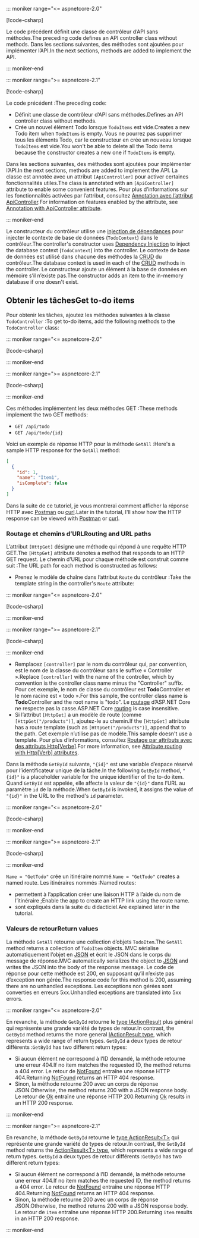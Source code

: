 ::: moniker range="<= aspnetcore-2.0"

[!code-csharp[](../../tutorials/first-web-api/samples/2.0/TodoApi/Controllers/TodoController2.cs?name=snippet_todo1)]

<span data-ttu-id="017ad-101">Le code précédent définit une classe de contrôleur d’API sans méthodes.</span><span class="sxs-lookup"><span data-stu-id="017ad-101">The preceding code defines an API controller class without methods.</span></span> <span data-ttu-id="017ad-102">Dans les sections suivantes, des méthodes sont ajoutées pour implémenter l’API.</span><span class="sxs-lookup"><span data-stu-id="017ad-102">In the next sections, methods are added to implement the API.</span></span>

::: moniker-end

::: moniker range=">= aspnetcore-2.1"

[!code-csharp[](../../tutorials/first-web-api/samples/2.1/TodoApi/Controllers/TodoController2.cs?name=snippet_todo1)]

<span data-ttu-id="017ad-103">Le code précédent :</span><span class="sxs-lookup"><span data-stu-id="017ad-103">The preceding code:</span></span>

* <span data-ttu-id="017ad-104">Définit une classe de contrôleur d’API sans méthodes.</span><span class="sxs-lookup"><span data-stu-id="017ad-104">Defines an API controller class without methods.</span></span>
* <span data-ttu-id="017ad-105">Crée un nouvel élément Todo lorsque `TodoItems` est vide.</span><span class="sxs-lookup"><span data-stu-id="017ad-105">Creates a new Todo item when `TodoItems` is empty.</span></span> <span data-ttu-id="017ad-106">Vous ne pourrez pas supprimer tous les éléments Todo, car le constructeur en crée un nouveau lorsque `TodoItems` est vide.</span><span class="sxs-lookup"><span data-stu-id="017ad-106">You won't be able to delete all the Todo items because the constructor creates a new one if `TodoItems` is empty.</span></span>

<span data-ttu-id="017ad-107">Dans les sections suivantes, des méthodes sont ajoutées pour implémenter l’API.</span><span class="sxs-lookup"><span data-stu-id="017ad-107">In the next sections, methods are added to implement the API.</span></span> <span data-ttu-id="017ad-108">La classe est annotée avec un attribut `[ApiController]` pour activer certaines fonctionnalités utiles.</span><span class="sxs-lookup"><span data-stu-id="017ad-108">The class is annotated with an `[ApiController]` attribute to enable some convenient features.</span></span> <span data-ttu-id="017ad-109">Pour plus d’informations sur les fonctionnalités activées par l’attribut, consultez [Annotation avec l’attribut ApiController](xref:web-api/index#annotation-with-apicontroller-attribute).</span><span class="sxs-lookup"><span data-stu-id="017ad-109">For information on features enabled by the attribute, see [Annotation with ApiController attribute](xref:web-api/index#annotation-with-apicontroller-attribute).</span></span>

::: moniker-end

<span data-ttu-id="017ad-110">Le constructeur du contrôleur utilise une [injection de dépendances](xref:fundamentals/dependency-injection) pour injecter le contexte de base de données (`TodoContext`) dans le contrôleur.</span><span class="sxs-lookup"><span data-stu-id="017ad-110">The controller's constructor uses [Dependency Injection](xref:fundamentals/dependency-injection) to inject the database context (`TodoContext`) into the controller.</span></span> <span data-ttu-id="017ad-111">Le contexte de base de données est utilisé dans chacune des méthodes la [CRUD](https://wikipedia.org/wiki/Create,_read,_update_and_delete) du contrôleur.</span><span class="sxs-lookup"><span data-stu-id="017ad-111">The database context is used in each of the [CRUD](https://wikipedia.org/wiki/Create,_read,_update_and_delete) methods in the controller.</span></span> <span data-ttu-id="017ad-112">Le constructeur ajoute un élément à la base de données en mémoire s’il n’existe pas.</span><span class="sxs-lookup"><span data-stu-id="017ad-112">The constructor adds an item to the in-memory database if one doesn't exist.</span></span>

## <a name="get-to-do-items"></a><span data-ttu-id="017ad-113">Obtenir les tâches</span><span class="sxs-lookup"><span data-stu-id="017ad-113">Get to-do items</span></span>

<span data-ttu-id="017ad-114">Pour obtenir les tâches, ajoutez les méthodes suivantes à la classe `TodoController` :</span><span class="sxs-lookup"><span data-stu-id="017ad-114">To get to-do items, add the following methods to the `TodoController` class:</span></span>

::: moniker range="<= aspnetcore-2.0"

[!code-csharp[](../../tutorials/first-web-api/samples/2.0/TodoApi/Controllers/TodoController.cs?name=snippet_GetAll)]

::: moniker-end

::: moniker range=">= aspnetcore-2.1"

[!code-csharp[](../../tutorials/first-web-api/samples/2.1/TodoApi/Controllers/TodoController.cs?name=snippet_GetAll)]

::: moniker-end

<span data-ttu-id="017ad-115">Ces méthodes implémentent les deux méthodes GET :</span><span class="sxs-lookup"><span data-stu-id="017ad-115">These methods implement the two GET methods:</span></span>

* `GET /api/todo`
* `GET /api/todo/{id}`

<span data-ttu-id="017ad-116">Voici un exemple de réponse HTTP pour la méthode `GetAll` :</span><span class="sxs-lookup"><span data-stu-id="017ad-116">Here's a sample HTTP response for the `GetAll` method:</span></span>

```json
[
  {
    "id": 1,
    "name": "Item1",
    "isComplete": false
  }
]
```

<span data-ttu-id="017ad-117">Dans la suite de ce tutoriel, je vous montrerai comment afficher la réponse HTTP avec [Postman](https://www.getpostman.com/) ou [curl](https://curl.haxx.se/docs/manpage.html).</span><span class="sxs-lookup"><span data-stu-id="017ad-117">Later in the tutorial, I'll show how the HTTP response can be viewed with [Postman](https://www.getpostman.com/) or [curl](https://curl.haxx.se/docs/manpage.html).</span></span>

### <a name="routing-and-url-paths"></a><span data-ttu-id="017ad-118">Routage et chemins d’URL</span><span class="sxs-lookup"><span data-stu-id="017ad-118">Routing and URL paths</span></span>

<span data-ttu-id="017ad-119">L’attribut `[HttpGet]` désigne une méthode qui répond à une requête HTTP GET.</span><span class="sxs-lookup"><span data-stu-id="017ad-119">The `[HttpGet]` attribute denotes a method that responds to an HTTP GET request.</span></span> <span data-ttu-id="017ad-120">Le chemin d’URL pour chaque méthode est construit comme suit :</span><span class="sxs-lookup"><span data-stu-id="017ad-120">The URL path for each method is constructed as follows:</span></span>

* <span data-ttu-id="017ad-121">Prenez le modèle de chaîne dans l’attribut `Route` du contrôleur :</span><span class="sxs-lookup"><span data-stu-id="017ad-121">Take the template string in the controller's `Route` attribute:</span></span>

::: moniker range="<= aspnetcore-2.0"

[!code-csharp[](../../tutorials/first-web-api/samples/2.0/TodoApi/Controllers/TodoController.cs?name=TodoController&highlight=3)]

::: moniker-end

::: moniker range=">= aspnetcore-2.1"

[!code-csharp[](../../tutorials/first-web-api/samples/2.1/TodoApi/Controllers/TodoController.cs?name=TodoController&highlight=3)]

::: moniker-end

* <span data-ttu-id="017ad-122">Remplacez `[controller]` par le nom du contrôleur qui, par convention, est le nom de la classe du contrôleur sans le suffixe « Controller ».</span><span class="sxs-lookup"><span data-stu-id="017ad-122">Replace `[controller]` with the name of the controller, which by convention is the controller class name minus the "Controller" suffix.</span></span> <span data-ttu-id="017ad-123">Pour cet exemple, le nom de classe du contrôleur est **Todo**Controller et le nom racine est « todo ».</span><span class="sxs-lookup"><span data-stu-id="017ad-123">For this sample, the controller class name is **Todo**Controller and the root name is "todo".</span></span> <span data-ttu-id="017ad-124">Le [routage](xref:mvc/controllers/routing) d’ASP.NET Core ne respecte pas la casse.</span><span class="sxs-lookup"><span data-stu-id="017ad-124">ASP.NET Core [routing](xref:mvc/controllers/routing) is case insensitive.</span></span>
* <span data-ttu-id="017ad-125">Si l’attribut `[HttpGet]` a un modèle de route (comme `[HttpGet("/products")]`, ajoutez-le au chemin.</span><span class="sxs-lookup"><span data-stu-id="017ad-125">If the `[HttpGet]` attribute has a route template (such as `[HttpGet("/products")]`, append that to the path.</span></span> <span data-ttu-id="017ad-126">Cet exemple n’utilise pas de modèle.</span><span class="sxs-lookup"><span data-stu-id="017ad-126">This sample doesn't use a template.</span></span> <span data-ttu-id="017ad-127">Pour plus d’informations, consultez [Routage par attributs avec des attributs Http[Verbe]](xref:mvc/controllers/routing#attribute-routing-with-httpverb-attributes).</span><span class="sxs-lookup"><span data-stu-id="017ad-127">For more information, see [Attribute routing with Http[Verb] attributes](xref:mvc/controllers/routing#attribute-routing-with-httpverb-attributes).</span></span>

<span data-ttu-id="017ad-128">Dans la méthode `GetById` suivante, `"{id}"` est une variable d’espace réservé pour l’identificateur unique de la tâche.</span><span class="sxs-lookup"><span data-stu-id="017ad-128">In the following `GetById` method, `"{id}"` is a placeholder variable for the unique identifier of the to-do item.</span></span> <span data-ttu-id="017ad-129">Quand `GetById` est appelée, elle affecte la valeur de `"{id}"` dans l’URL au paramètre `id` de la méthode.</span><span class="sxs-lookup"><span data-stu-id="017ad-129">When `GetById` is invoked, it assigns the value of `"{id}"` in the URL to the method's `id` parameter.</span></span>

::: moniker range="<= aspnetcore-2.0"

[!code-csharp[](../../tutorials/first-web-api/samples/2.0/TodoApi/Controllers/TodoController.cs?name=snippet_GetByID&highlight=1-2)]

::: moniker-end

::: moniker range=">= aspnetcore-2.1"

[!code-csharp[](../../tutorials/first-web-api/samples/2.1/TodoApi/Controllers/TodoController.cs?name=snippet_GetByID&highlight=1-2)]

::: moniker-end

<span data-ttu-id="017ad-130">`Name = "GetTodo"` crée un itinéraire nommé.</span><span class="sxs-lookup"><span data-stu-id="017ad-130">`Name = "GetTodo"` creates a named route.</span></span> <span data-ttu-id="017ad-131">Les itinéraires nommés :</span><span class="sxs-lookup"><span data-stu-id="017ad-131">Named routes:</span></span>

* <span data-ttu-id="017ad-132">permettent à l’application créer une liaison HTTP à l’aide du nom de l’itinéraire ;</span><span class="sxs-lookup"><span data-stu-id="017ad-132">Enable the app to create an HTTP link using the route name.</span></span>
* <span data-ttu-id="017ad-133">sont expliqués dans la suite du didacticiel.</span><span class="sxs-lookup"><span data-stu-id="017ad-133">Are explained later in the tutorial.</span></span>

### <a name="return-values"></a><span data-ttu-id="017ad-134">Valeurs de retour</span><span class="sxs-lookup"><span data-stu-id="017ad-134">Return values</span></span>

<span data-ttu-id="017ad-135">La méthode `GetAll` retourne une collection d’objets `TodoItem`.</span><span class="sxs-lookup"><span data-stu-id="017ad-135">The `GetAll` method returns a collection of `TodoItem` objects.</span></span> <span data-ttu-id="017ad-136">MVC sérialise automatiquement l’objet en [JSON](https://www.json.org/) et écrit le JSON dans le corps du message de réponse.</span><span class="sxs-lookup"><span data-stu-id="017ad-136">MVC automatically serializes the object to [JSON](https://www.json.org/) and writes the JSON into the body of the response message.</span></span> <span data-ttu-id="017ad-137">Le code de réponse pour cette méthode est 200, en supposant qu’il n’existe pas d’exception non gérée.</span><span class="sxs-lookup"><span data-stu-id="017ad-137">The response code for this method is 200, assuming there are no unhandled exceptions.</span></span> <span data-ttu-id="017ad-138">Les exceptions non gérées sont converties en erreurs 5xx.</span><span class="sxs-lookup"><span data-stu-id="017ad-138">Unhandled exceptions are translated into 5xx errors.</span></span>

::: moniker range="<= aspnetcore-2.0"

<span data-ttu-id="017ad-139">En revanche, la méthode `GetById` retourne le [type IActionResult](xref:web-api/action-return-types#iactionresult-type) plus général qui représente une grande variété de types de retour.</span><span class="sxs-lookup"><span data-stu-id="017ad-139">In contrast, the `GetById` method returns the more general [IActionResult type](xref:web-api/action-return-types#iactionresult-type), which represents a wide range of return types.</span></span> <span data-ttu-id="017ad-140">`GetById` a deux types de retour différents :</span><span class="sxs-lookup"><span data-stu-id="017ad-140">`GetById` has two different return types:</span></span>

* <span data-ttu-id="017ad-141">Si aucun élément ne correspond à l’ID demandé, la méthode retourne une erreur 404.</span><span class="sxs-lookup"><span data-stu-id="017ad-141">If no item matches the requested ID, the method returns a 404 error.</span></span> <span data-ttu-id="017ad-142">Le retour de [NotFound](/dotnet/api/microsoft.aspnetcore.mvc.controllerbase.notfound) entraîne une réponse HTTP 404.</span><span class="sxs-lookup"><span data-stu-id="017ad-142">Returning [NotFound](/dotnet/api/microsoft.aspnetcore.mvc.controllerbase.notfound) returns an HTTP 404 response.</span></span>
* <span data-ttu-id="017ad-143">Sinon, la méthode retourne 200 avec un corps de réponse JSON.</span><span class="sxs-lookup"><span data-stu-id="017ad-143">Otherwise, the method returns 200 with a JSON response body.</span></span> <span data-ttu-id="017ad-144">Le retour de [Ok](/dotnet/api/microsoft.aspnetcore.mvc.controllerbase.ok) entraîne une réponse HTTP 200.</span><span class="sxs-lookup"><span data-stu-id="017ad-144">Returning [Ok](/dotnet/api/microsoft.aspnetcore.mvc.controllerbase.ok) results in an HTTP 200 response.</span></span>

::: moniker-end

::: moniker range=">= aspnetcore-2.1"

<span data-ttu-id="017ad-145">En revanche, la méthode `GetById` retourne le [type ActionResult\<T>](xref:web-api/action-return-types#actionresultt-type) qui représente une grande variété de types de retour.</span><span class="sxs-lookup"><span data-stu-id="017ad-145">In contrast, the `GetById` method returns the [ActionResult\<T> type](xref:web-api/action-return-types#actionresultt-type), which represents a wide range of return types.</span></span> <span data-ttu-id="017ad-146">`GetById` a deux types de retour différents :</span><span class="sxs-lookup"><span data-stu-id="017ad-146">`GetById` has two different return types:</span></span>

* <span data-ttu-id="017ad-147">Si aucun élément ne correspond à l’ID demandé, la méthode retourne une erreur 404.</span><span class="sxs-lookup"><span data-stu-id="017ad-147">If no item matches the requested ID, the method returns a 404 error.</span></span> <span data-ttu-id="017ad-148">Le retour de [NotFound](/dotnet/api/microsoft.aspnetcore.mvc.controllerbase.notfound) entraîne une réponse HTTP 404.</span><span class="sxs-lookup"><span data-stu-id="017ad-148">Returning [NotFound](/dotnet/api/microsoft.aspnetcore.mvc.controllerbase.notfound) returns an HTTP 404 response.</span></span>
* <span data-ttu-id="017ad-149">Sinon, la méthode retourne 200 avec un corps de réponse JSON.</span><span class="sxs-lookup"><span data-stu-id="017ad-149">Otherwise, the method returns 200 with a JSON response body.</span></span> <span data-ttu-id="017ad-150">Le retour de `item` entraîne une réponse HTTP 200.</span><span class="sxs-lookup"><span data-stu-id="017ad-150">Returning `item` results in an HTTP 200 response.</span></span>

::: moniker-end

